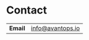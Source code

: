 # Contact

|           |                    |
|-----------|--------------------|
| **Email** | <info@avantops.io> |